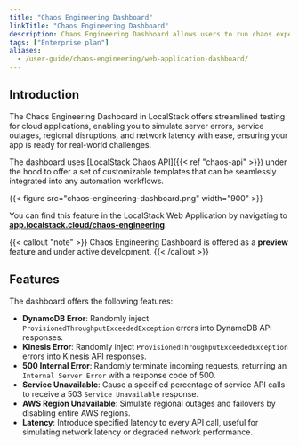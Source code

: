 ```yaml
---
title: "Chaos Engineering Dashboard"
linkTitle: "Chaos Engineering Dashboard"
description: Chaos Engineering Dashboard allows users to run chaos experiments within their application stack to test the system's resilience.
tags: ["Enterprise plan"]
aliases:
  - /user-guide/chaos-engineering/web-application-dashboard/
---
```


## Introduction

The Chaos Engineering Dashboard in LocalStack offers streamlined testing for cloud applications, enabling you to simulate server errors, service outages, regional disruptions, and network latency with ease, ensuring your app is ready for real-world challenges.

 The dashboard uses [LocalStack Chaos API]({{< ref "chaos-api" >}}) under the hood to offer a set of customizable templates that can be seamlessly integrated into any automation workflows.

{{< figure src="chaos-engineering-dashboard.png" width="900" >}}

You can find this feature in the LocalStack Web Application by navigating to [**app.localstack.cloud/chaos-engineering**](https://app.localstack.cloud/chaos-engineering).

{{< callout "note" >}}
Chaos Engineering Dashboard is offered as a **preview** feature and under active development.
{{< /callout >}}

## Features

The dashboard offers the following features:

* **DynamoDB Error**: Randomly inject `ProvisionedThroughputExceededException` errors into DynamoDB API responses.
* **Kinesis Error**: Randomly inject `ProvisionedThroughputExceededException` errors into Kinesis API responses.
* **500 Internal Error**: Randomly terminate incoming requests, returning an `Internal Server Error` with a response code of 500.
* **Service Unavailable**: Cause a specified percentage of service API calls to receive a 503 `Service Unavailable` response.
* **AWS Region Unavailable**: Simulate regional outages and failovers by disabling entire AWS regions.
* **Latency**: Introduce specified latency to every API call, useful for simulating network latency or degraded network performance.
